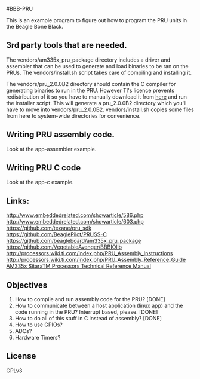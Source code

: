 #BBB-PRU

This is an example program to figure out how to program the PRU units in the Beagle Bone Black.

## 3rd party tools that are needed.

The vendors/am335x_pru_package directory includes a driver and assembler that can be used to generate and load binaries to be ran on the PRUs. The vendors/install.sh script takes care of compiling and installing it.

The vendors/pru_2.0.0B2 directory should contain the C compiler for generating binaries to run in the PRU. However TI's licence prevents redistribution of it so you have to manually download it from [here](http://software-dl.ti.com/codegen/non-esd/downloads/beta.htm) and run the installer script. This will generate a pru_2.0.0B2 directory which you'll have to move into vendors/pru_2.0.0B2. vendors/install.sh copies some files from here to system-wide directories for convenience.

## Writing PRU assembly code.

Look at the app-assembler example.

## Writing PRU C code

Look at the app-c example.

## Links:

http://www.embeddedrelated.com/showarticle/586.php   
http://www.embeddedrelated.com/showarticle/603.php   
https://github.com/texane/pru_sdk   
https://github.com/BeaglePilot/PRUSS-C   
https://github.com/beagleboard/am335x_pru_package   
https://github.com/VegetableAvenger/BBBIOlib
http://processors.wiki.ti.com/index.php/PRU_Assembly_Instructions   
http://processors.wiki.ti.com/index.php/PRU_Assembly_Reference_Guide   
[AM335x SitaraTM Processors Technical Reference Manual](http://www.ti.com/lit/ug/spruh73k/spruh73k.pdf)   


## Objectives

1. How to compile and run assembly code for the PRU?  [DONE]
2. How to communicate between a host application (linux app) and the code running in the PRU? Interrupt based, please. [DONE]
3. How to do all of this stuff in C instead of assembly?  [DONE]
4. How to use GPIOs?
5. ADCs? 
5. Hardware Timers?

## License

GPLv3
